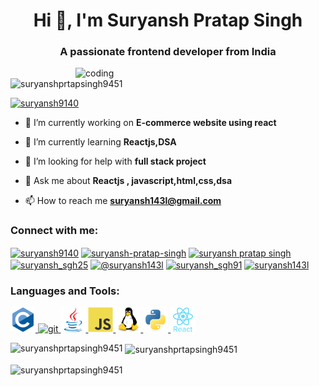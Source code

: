 <h1 align="center">Hi 👋, I'm Suryansh Pratap Singh</h1>
<h3 align="center">A passionate frontend developer from India</h3>
<img align="right" alt="coding" width="400" src="https://user-images.githubusercontent.com/55389276/140866485-8fb1c876-9a8f-4d6a-98dc-08c4981eaf70.gif">

<p align="left"> <img src="https://komarev.com/ghpvc/?username=suryanshprtapsingh9451&label=Profile%20views&color=0e75b6&style=flat" alt="suryanshprtapsingh9451" /> </p>

<p align="left"> <a href="https://twitter.com/suryansh9140" target="blank"><img src="https://img.shields.io/twitter/follow/suryansh9140?logo=twitter&style=for-the-badge" alt="suryansh9140" /></a> </p>

- 🔭 I’m currently working on **E-commerce website using react**

- 🌱 I’m currently learning **Reactjs,DSA**

- 🤝 I’m looking for help with **full stack project**

- 💬 Ask me about **Reactjs , javascript,html,css,dsa**

- 📫 How to reach me **suryansh143l@gmail.com**

<h3 align="left">Connect with me:</h3>
<p align="left">
<a href="https://twitter.com/suryansh9140" target="blank"><img align="center" src="https://raw.githubusercontent.com/rahuldkjain/github-profile-readme-generator/master/src/images/icons/Social/twitter.svg" alt="suryansh9140" height="30" width="40" /></a>
<a href="https://linkedin.com/in/suryansh-pratap-singh" target="blank"><img align="center" src="https://raw.githubusercontent.com/rahuldkjain/github-profile-readme-generator/master/src/images/icons/Social/linked-in-alt.svg" alt="suryansh-pratap-singh" height="30" width="40" /></a>
<a href="https://fb.com/suryansh pratap singh" target="blank"><img align="center" src="https://raw.githubusercontent.com/rahuldkjain/github-profile-readme-generator/master/src/images/icons/Social/facebook.svg" alt="suryansh pratap singh" height="30" width="40" /></a>
<a href="https://instagram.com/suryansh_sgh25" target="blank"><img align="center" src="https://raw.githubusercontent.com/rahuldkjain/github-profile-readme-generator/master/src/images/icons/Social/instagram.svg" alt="suryansh_sgh25" height="30" width="40" /></a>
<a href="https://www.hackerrank.com/@suryansh143l" target="blank"><img align="center" src="https://raw.githubusercontent.com/rahuldkjain/github-profile-readme-generator/master/src/images/icons/Social/hackerrank.svg" alt="@suryansh143l" height="30" width="40" /></a>
<a href="https://www.leetcode.com/suryansh_sgh91" target="blank"><img align="center" src="https://raw.githubusercontent.com/rahuldkjain/github-profile-readme-generator/master/src/images/icons/Social/leet-code.svg" alt="suryansh_sgh91" height="30" width="40" /></a>
<a href="https://auth.geeksforgeeks.org/user/suryansh143l" target="blank"><img align="center" src="https://raw.githubusercontent.com/rahuldkjain/github-profile-readme-generator/master/src/images/icons/Social/geeks-for-geeks.svg" alt="suryansh143l" height="30" width="40" /></a>
</p>

<h3 align="left">Languages and Tools:</h3>
<p align="left"> <a href="https://www.cprogramming.com/" target="_blank" rel="noreferrer"> <img src="https://raw.githubusercontent.com/devicons/devicon/master/icons/c/c-original.svg" alt="c" width="40" height="40"/> </a> <a href="https://git-scm.com/" target="_blank" rel="noreferrer"> <img src="https://www.vectorlogo.zone/logos/git-scm/git-scm-icon.svg" alt="git" width="40" height="40"/> </a> <a href="https://www.java.com" target="_blank" rel="noreferrer"> <img src="https://raw.githubusercontent.com/devicons/devicon/master/icons/java/java-original.svg" alt="java" width="40" height="40"/> </a> <a href="https://developer.mozilla.org/en-US/docs/Web/JavaScript" target="_blank" rel="noreferrer"> <img src="https://raw.githubusercontent.com/devicons/devicon/master/icons/javascript/javascript-original.svg" alt="javascript" width="40" height="40"/> </a> <a href="https://www.linux.org/" target="_blank" rel="noreferrer"> <img src="https://raw.githubusercontent.com/devicons/devicon/master/icons/linux/linux-original.svg" alt="linux" width="40" height="40"/> </a> <a href="https://www.python.org" target="_blank" rel="noreferrer"> <img src="https://raw.githubusercontent.com/devicons/devicon/master/icons/python/python-original.svg" alt="python" width="40" height="40"/> </a> <a href="https://reactjs.org/" target="_blank" rel="noreferrer"> <img src="https://raw.githubusercontent.com/devicons/devicon/master/icons/react/react-original-wordmark.svg" alt="react" width="40" height="40"/> </a> </p>

<p><img align="left" src="https://github-readme-stats.vercel.app/api/top-langs?username=suryanshprtapsingh9451&show_icons=true&locale=en&layout=compact" alt="suryanshprtapsingh9451" /></p>

<p>&nbsp;<img align="center" src="https://github-readme-stats.vercel.app/api?username=suryanshprtapsingh9451&show_icons=true&locale=en" alt="suryanshprtapsingh9451" /></p>

<p><img align="center" src="https://github-readme-streak-stats.herokuapp.com/?user=suryanshprtapsingh9451&" alt="suryanshprtapsingh9451" /></p>
